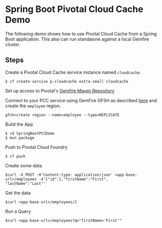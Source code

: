 # Spring Boot Pivotal Cloud Cache Demo

The following demo shows how to use Pivotal Cloud Cache from a Spring Boot application.  This also can run standalone against a local Gemfire cluster.


## Steps 

Create a Pivotal Cloud Cache service instance named `cloudcache`.

```
$ cf create-service p-cloudcache extra-small cloudcache
```

Set up access to Pivotal's [Gemfire Maven Repository](https://gemfire.docs.pivotal.io/gemfire/getting_started/installation/obtain_gemfire_maven.html)


Connect to your PCC service using GemFire GFSH as described [here](https://docs.pivotal.io/p-cloud-cache/1-0/developer.html) and create the `employee` region.

```
gfsh>create region --name=employee --type=REPLICATE
```
Build the App
```
$ cd SpringBootPCCDemo
$ mvn package
```

Push to Pivotal Cloud Foundry

```
$ cf push
```

Create some data

```
$curl -X POST -H'Content-type: application/json' <app-base-url>/employees -d'{"id":1,"firstName":"First",
"lastName":"Last"'
```

Get the data
```
$curl <app-base-url>/employees/1
```

Run a Query
```
$curl <app-base-url>/employees?q="firstName='First'"
```


